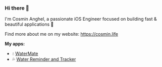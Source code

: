 ### Hi there 👋

I'm Cosmin Anghel, a passionate iOS Engineer focused on building fast & beautiful applications 🚀

Find more about me on my website: https://cosmin.life

**My apps:**
- 💧 [WaterMate](https://apps.apple.com/gb/app/id1535045825?platform=iphone)
- 💦 [Water Reminder and Tracker](https://apps.apple.com/us/app/water-reminder-and-tracker/id1502445724#?platform=iphone)
